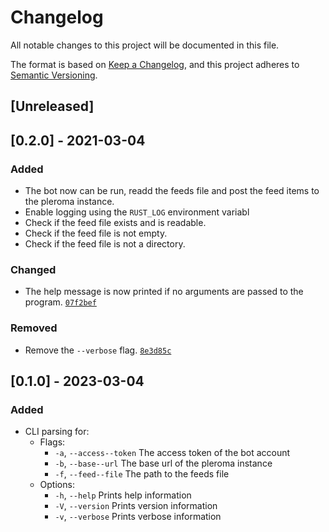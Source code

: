 # Changelog
All notable changes to this project will be documented in this file.

The format is based on [Keep a Changelog](https://keepachangelog.com/en/1.0.0/),
and this project adheres to [Semantic Versioning](https://semver.org/spec/v2.0.0.html).

## [Unreleased]

## [0.2.0] - 2021-03-04
### Added
- The bot now can be run, readd the feeds file and post the feed items to the pleroma instance.
- Enable logging using the `RUST_LOG` environment variabl
- Check if the feed file exists and is readable.
- Check if the feed file is not empty.
- Check if the feed file is not a directory.

### Changed
- The help message is now printed if no arguments are passed to the program. [`07f2bef`](https://github.com/TheAwiteb/pleroma-rss/commit/07f2beff4f38a24c972e6c8ef38cfd178a0e4539)
### Removed
- Remove the `--verbose` flag. [`8e3d85c`](https://github.com/TheAwiteb/pleroma-rss/commit/8e3d85c714a2f43da0f887d8b217f6ff6a3f08dc)

## [0.1.0] - 2023-03-04
### Added
- CLI parsing for:
  - Flags:
    - `-a`, `--access--token` The access token of the bot account
    - `-b`, `--base--url`     The base url of the pleroma instance
    - `-f`, `--feed--file`    The path to the feeds file 
  - Options:
    - `-h`, `--help`          Prints help information
    - `-V`, `--version`       Prints version information
    - `-v`, `--verbose`       Prints verbose information
